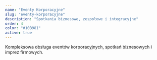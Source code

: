 ```yaml
---
name: "Eventy Korporacyjne"
slug: "eventy-korporacyjne"
description: "Spotkania biznesowe, zespołowe i integracyjne"
order: 4
color: "#10B981"
active: true
---
```


Kompleksowa obsługa eventów korporacyjnych, spotkań biznesowych i imprez firmowych.
